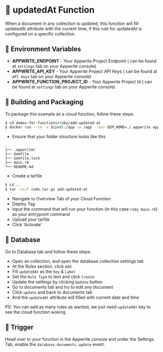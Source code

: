 # 📧  updatedAt Function

When a document in any collection is updated, this function will fill updatedAt attribute with the current time, if this rule for updatedAt is configured on a specific collection.

## 📝 Environment Variables

- **APPWRITE_ENDPOINT** - Your Appwrite Project Endpoint ( can be found at `settings` tab on your Appwrite console)
- **APPWRITE_API_KEY** - Your Appwrite Project API Keys ( can be found at `API Keys` tab on your Appwrite console)
- **APPWRITE_FUNCTION_PROJECT_ID** - Your Appwrite Project Id ( can be found at `settings` tab on your Appwrite console)

## 🚀 Building and Packaging

To package this example as a cloud function, follow these steps.

```bash
$ cd demos-for-functions/ruby/add-updated-at
$ docker run --rm -v $(pwd):/app -w /app --env GEM_HOME=./.appwrite appwrite/env-ruby-3.0:1.0.0 bundle install
```
* Ensure that your folder structure looks like this
```
.
├── .appwrite/
├── Gemfile
├── Gemfile.lock
├── main.rb
└── README.md
```
* Create a tarfile

```bash
$ cd ..
$ tar -zcvf code.tar.gz add-updated-at
```

* Navigate to Overview Tab of your Cloud Function
* Deploy Tag
* Input the command that will run your function (in this case `ruby main.rb`) as your entrypoint command
* Upload your tarfile 
* Click 'Activate'

## 💽 Database

Go to Database tab and follow these steps:

* Open an collection, and open the database collection settings tab
* At the Rules section, click `Add` 
* Fill `updatedAt` as the `Key` & `Label`
* Set the `Rule Type` to text and click `Create`
* Update the settings by clicking `Update` button
* Go to documents tab and try to edit any document
* Click `update` and back to documents tab
* And the `updatedAt` attribute will filled with current date and time

PS: You can add as many rules as wanted, we just need `updatedAt` key to see the cloud function woking

## 🎯 Trigger
Head over to your function in the Appwrite console and under the Settings Tab, enable the `database.documents.update` event.
